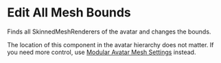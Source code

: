 ﻿# Edit All Mesh Bounds

Finds all SkinnedMeshRenderers of the avatar and changes the bounds.

The location of this component in the avatar hierarchy does not matter. If you need more control,
use [Modular Avatar Mesh Settings](https://modular-avatar.nadena.dev/docs/reference/mesh-settings) instead.
